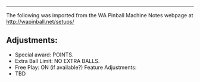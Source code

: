 ***
The following was imported from the WA Pinball Machine Notes webpage at http://wapinball.net/setups/
## Adjustments:
-   Special award: POINTS.
-   Extra Ball Limit: NO EXTRA BALLS.
-   Free Play: ON (if available?)
Feature Adjustments:
-   TBD